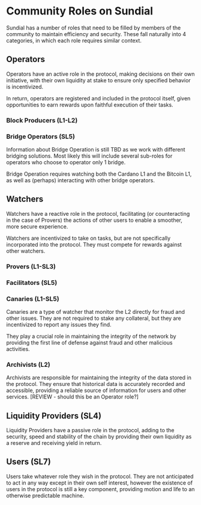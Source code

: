# Community Roles on Sundial

Sundial has a number of roles that need to be filled by members of the community to maintain efficiency and security. These fall naturally into 4 categories, in which each role requires similar context.

## Operators

Operators have an active role in the protocol, making decisions on their own initiative, with their own liquidity at stake to ensure only specified behavior is incentivized.

In return, operators are registered and included in the protocol itself, given opportunities to earn rewards upon faithful execution of their tasks.

### Block Producers (L1-L2)

### Bridge Operators (SL5)

Information about Bridge Operation is still TBD as we work with different bridging solutions. Most likely this will include several sub-roles for operators who choose to operator only 1 bridge.

Bridge Operation requires watching both the Cardano L1 and the Bitcoin L1, as well as (perhaps) interacting with other bridge operators.

## Watchers

Watchers have a reactive role in the protocol, facilitating (or counteracting in the case of Provers) the actions of other users to enable a smoother, more secure experience.

Watchers are incentivized to take on tasks, but are not specifically incorporated into the protocol. They must compete for rewards against other watchers.

### Provers (L1-SL3)

### Facilitators (SL5)

### Canaries (L1-SL5)
Canaries are a type of watcher that monitor the L2 directly for fraud and other issues. They are not required to stake any collateral, but they are incentivized to report any issues they find.

They play a crucial role in maintaining the integrity of the network by providing the first line of defense against fraud and other malicious activities.

### Archivists (L2)
Archivists are responsible for maintaining the integrity of the data stored in the protocol. They ensure that historical data is accurately recorded and accessible, providing a reliable source of information for users and other services.
[REVIEW - should this be an Operator role?]

## Liquidity Providers (SL4)

Liquidity Providers have a passive role in the protocol, adding to the security, speed and stability of the chain by providing their own liquidity as a reserve and receiving yield in return.

## Users (SL7)

Users take whatever role they wish in the protocol. They are not anticipated to act in any way except in their own self interest, however the existence of users in the protocol is still a key component, providing motion and life to an otherwise predictable machine.
